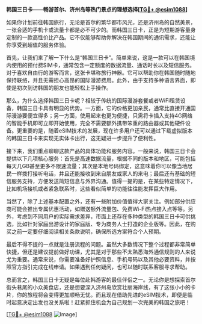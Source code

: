 **韩国三日卡——畅游首尔、济州岛等热门景点的理想选择[[TG💪+ @esim1088](https://t.me/s/esim1088)]**

如果你计划前往韩国旅行，无论是首尔的繁华都市风光，还是济州岛的自然美景，一张合适的手机卡或流量卡都是必不可少的。而韩国三日卡，正是为短期游客量身定制的一款高性价比产品。它不仅能够帮助你解决在韩国期间的通讯需求，还能让你享受到超值的服务体验。

首先，让我们来了解一下什么是“韩国三日卡”。简单来说，这是一款可以在韩国境内使用的预付费SIM卡，通常包含一定额度的数据流量、通话时长以及短信服务。对于喜欢自由行的游客而言，这张卡堪称旅行神器。它可以帮助你在韩国随时随地保持联络，并且无需担心高昂的国际漫游费用。此外，由于支持多种语言界面，即使是初次到访韩国的朋友也能轻松上手操作。

那么，为什么选择韩国三日卡呢？相较于传统的国际漫游套餐或者WiFi租赁设备，韩国三日卡具有明显的优势。一方面，它的价格更加亲民，通常比直接开通国际漫游要便宜得多；另一方面，使用起来也更为便捷，只需将卡插入支持4G网络的智能手机即可立即开始使用，完全不需要额外携带笨重的路由器或其他硬件设备。更重要的是，随着eSIM技术的发展，现在许多用户还可以通过下载虚拟版本的韩国三日卡来实现无实体卡出行，这无疑进一步提升了便利性。

接下来，我们重点聊聊这款产品的具体功能和服务内容。一般来说，韩国三日卡会提供以下几项核心服务：首先是高速数据流量，根据不同的版本和地区，可能包括每天几GB甚至更多不限速流量；其次是本地号码绑定，这意味着你可以像当地居民一样拨打接听电话，并且还能接收到来自朋友或家人的来电；最后还有基础的短信服务支持，方便发送简短信息与外界沟通。值得一提的是，在某些特定情况下，比如机场接机或者紧急联系时，这些看似简单的功能往往能发挥巨大作用。

当然了，除了上述基本配置之外，还有一些附加价值值得大家关注。例如部分供应商可能会推出专属优惠活动，如赠送额外流量包、免费Wi-Fi热点接入点等等。另外，考虑到不同用户的实际需求差异，市面上还存在多种类型的韩国三日卡可供挑选，比如针对家庭出游设计的家庭版、专为商务人士打造的企业版等。因此，在购买之前一定要仔细阅读相关条款说明，确保所选方案符合个人预期。

最后不得不提的一点就是注册流程的问题。虽然大多数情况下整个过程都非常简单快捷，但还是建议提前做好功课，尤其是对于那些不太熟悉海外通信规则的人来说尤为重要。通常来说，你需要准备好护照信息、手机号码以及其他必要资料，并按照官方指引完成在线申请。如果遇到任何疑问，也可以随时联系客服寻求帮助。

总而言之，韩国三日卡无疑是每位赴韩游客的最佳伴侣之一。无论你是想探索首尔街头巷尾的小众美食店，还是想要深入济州岛欣赏壮丽海岸线，有了这张小小的卡片，你的旅程将会变得更加顺畅无忧。而且现在借助先进的eSIM技术，即便是临时起意决定出发也没关系啦！赶紧抓住机会为自己规划一次完美的韩国之旅吧！

[[TG💪+ @esim1088](https://t.me/s/esim1088) ![Image](https://i.postimg.cc/4NQfJmqS/Snipaste-2025-05-13-00-14-12.png)]